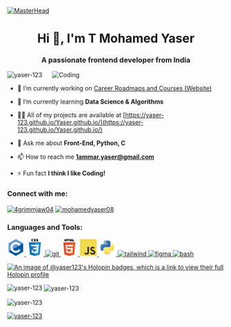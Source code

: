 [![MasterHead](https://qph.cf2.quoracdn.net/main-qimg-fa7b4bdc3b2f73e749e5c2c646d4ae13)](https://github.com/Yaser-123)



<h1 align="center">Hi 👋, I'm T Mohamed Yaser</h1>
<h3 align="center">A passionate frontend developer from India</h3>
<img align="right" alt="Coding" width="400" src="https://user-images.githubusercontent.com/74038190/212750672-2f3f2b50-c84f-4ed8-a60a-849ae69ff9df.gif">


<p align="left"> <img src="https://komarev.com/ghpvc/?username=yaser-123&label=Profile%20views&color=0e75b6&style=flat" alt="yaser-123" /> </p>


- 🔭 I’m currently working on [Career Roadmaps and Courses (Website)](https://yaser-123.github.io/hackathon/)

- 🌱 I’m currently learning **Data Science & Algorithms**

- 👨‍💻 All of my projects are available at [https://yaser-123.github.io/Yaser.github.io/](https://yaser-123.github.io/Yaser.github.io/)

- 💬 Ask me about **Front-End, Python, C**

- 📫 How to reach me **1ammar.yaser@gmail.com**

- ⚡ Fun fact **I think I like Coding!**

<h3 align="left">Connect with me:</h3>
<p align="left">
<a href="https://twitter.com/4grimmjaw04" target="blank"><img align="center" src="https://raw.githubusercontent.com/rahuldkjain/github-profile-readme-generator/master/src/images/icons/Social/twitter.svg" alt="4grimmjaw04" height="30" width="40" /></a>
<a href="https://linkedin.com/in/mohamedyaser08" target="blank"><img align="center" src="https://raw.githubusercontent.com/rahuldkjain/github-profile-readme-generator/master/src/images/icons/Social/linked-in-alt.svg" alt="mohamedyaser08" height="30" width="40" /></a>
</p>

<h3 align="left">Languages and Tools:</h3>
<p align="left"> <a href="https://www.cprogramming.com/" target="_blank" rel="noreferrer"> <img src="https://raw.githubusercontent.com/devicons/devicon/master/icons/c/c-original.svg" alt="c" width="40" height="40"/> </a> <a href="https://www.w3schools.com/css/" target="_blank" rel="noreferrer"> <img src="https://raw.githubusercontent.com/devicons/devicon/master/icons/css3/css3-original-wordmark.svg" alt="css3" width="40" height="40"/> </a> <a href="https://git-scm.com/" target="_blank" rel="noreferrer"> <img src="https://www.vectorlogo.zone/logos/git-scm/git-scm-icon.svg" alt="git" width="40" height="40"/> </a> <a href="https://www.w3.org/html/" target="_blank" rel="noreferrer"> <img src="https://raw.githubusercontent.com/devicons/devicon/master/icons/html5/html5-original-wordmark.svg" alt="html5" width="40" height="40"/> </a> <a href="https://developer.mozilla.org/en-US/docs/Web/JavaScript" target="_blank" rel="noreferrer"> <img src="https://raw.githubusercontent.com/devicons/devicon/master/icons/javascript/javascript-original.svg" alt="javascript" width="40" height="40"/> </a> <a href="https://www.python.org" target="_blank" rel="noreferrer"> <img src="https://raw.githubusercontent.com/devicons/devicon/master/icons/python/python-original.svg" alt="python" width="40" height="40"/> </a> <a href="https://tailwindcss.com/" target="_blank" rel="noreferrer"> <img src="https://www.vectorlogo.zone/logos/tailwindcss/tailwindcss-icon.svg" alt="tailwind" width="40" height="40"/> </a> <a href="https://www.figma.com/" target="_blank" rel="noreferrer"> <img src="https://www.vectorlogo.zone/logos/figma/figma-icon.svg" alt="figma" width="40" height="40"/> </a> <a href="https://www.gnu.org/software/bash/" target="_blank" rel="noreferrer"> <img src="https://www.vectorlogo.zone/logos/gnu_bash/gnu_bash-icon.svg" alt="bash" width="40" height="40"/> </a> </p>

[![An image of @yaser123's Holopin badges, which is a link to view their full Holopin profile](https://holopin.me/yaser123)](https://holopin.io/@yaser123)

<p><img align="left" src="https://github-readme-stats.vercel.app/api/top-langs?username=yaser-123&show_icons=true&locale=en&layout=compact&theme=algolia" alt="yaser-123" /></p>

<p>&nbsp;<img align="center" src="https://github-readme-stats.vercel.app/api?username=yaser-123&show_icons=true&locale=en&theme=algolia" alt="yaser-123" /></p>

<p><img align="center" src="github-readme-streak-aqv3rsqhy-yaser-123s-projects.vercel.app" alt="yaser-123" /></p>

<!--- <img width=390 src="https://streak-stats.demolab.com/?user=yaser-123&count_private=true&theme=react&border_radius=10" alt="streak stats"/> -->



<p align="left"> <a href="https://github.com/Yaser-123/github-profile-trophy"><img src="https://github-profile-trophy.vercel.app/?username=Yaser-123&theme=algolia" alt="yaser-123" /></a> </p>

<!-- <p align="left"> [![trophy](https://github-profile-trophy.vercel.app/?username=Yaser-123)](https://github.com/Yaser-123/github-profile-trophy) </p> -->
